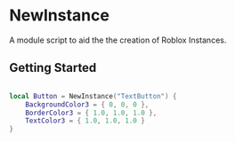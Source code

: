 # NewInstance

A module script to aid the the creation of Roblox Instances.

## Getting Started

```lua

local Button = NewInstance("TextButton") {
	BackgroundColor3 = { 0, 0, 0 },
	BorderColor3 = { 1.0, 1.0, 1.0 },
	TextColor3 = { 1.0, 1.0, 1.0 }
}

```
